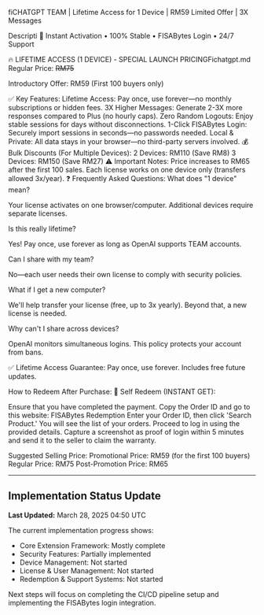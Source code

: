 fiCHATGPT TEAM | Lifetime Access for 1 Device | RM59 Limited Offer | 3X Messages

Descripti
🚀 Instant Activation • 100% Stable • FISABytes Login • 24/7 Support

🔥 LIFETIME ACCESS (1 DEVICE) - SPECIAL LAUNCH PRICINGFichatgpt.md
Regular Price: ~~RM75~~

Introductory Offer: RM59 (First 100 buyers only)

✅ Key Features:
Lifetime Access: Pay once, use forever—no monthly subscriptions or hidden fees.
3X Higher Messages: Generate 2-3X more responses compared to Plus (no hourly caps).
Zero Random Logouts: Enjoy stable sessions for days without disconnections.
1-Click FISABytes Login: Securely import sessions in seconds—no passwords needed.
Local & Private: All data stays in your browser—no third-party servers involved.
💰 Bulk Discounts (For Multiple Devices):
2 Devices: RM110 (Save RM8)
3 Devices: RM150 (Save RM27)
⚠️ Important Notes:
Price increases to RM65 after the first 100 sales.
Each license works on one device only (transfers allowed 3x/year).
❓ Frequently Asked Questions:
What does "1 device" mean?

Your license activates on one browser/computer. Additional devices require separate licenses.

Is this really lifetime?

Yes! Pay once, use forever as long as OpenAI supports TEAM accounts.

Can I share with my team?

No—each user needs their own license to comply with security policies.

What if I get a new computer?

We'll help transfer your license (free, up to 3x yearly). Beyond that, a new license is needed.

Why can't I share across devices?

OpenAI monitors simultaneous logins. This policy protects your account from bans.

✅ Lifetime Access Guarantee:
Pay once, use forever. Includes free future updates.

How to Redeem After Purchase:
📌 Self Redeem (INSTANT GET):

Ensure that you have completed the payment.
Copy the Order ID and go to this website: FISABytes Redemption
Enter your Order ID, then click 'Search Product.'
You will see the list of your orders. Proceed to log in using the provided details.
Capture a screenshot as proof of login within 5 minutes and send it to the seller to claim the warranty.


Suggested Selling Price:
Promotional Price: RM59 (for the first 100 buyers)
Regular Price: RM75
Post-Promotion Price: RM65

---

## Implementation Status Update
**Last Updated:** March 28, 2025 04:50 UTC

The current implementation progress shows:
- Core Extension Framework: Mostly complete
- Security Features: Partially implemented
- Device Management: Not started
- License & User Management: Not started
- Redemption & Support Systems: Not started

Next steps will focus on completing the CI/CD pipeline setup and implementing the FISABytes login integration.
